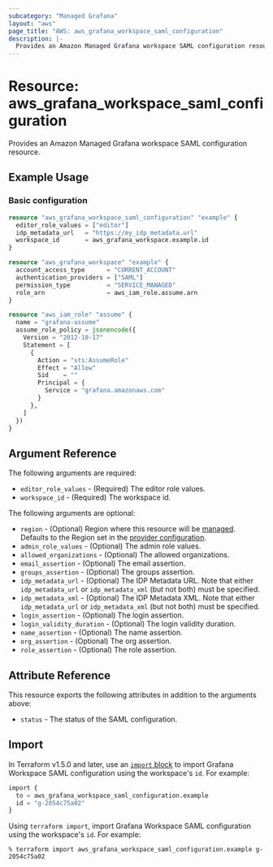 ```yaml
---
subcategory: "Managed Grafana"
layout: "aws"
page_title: "AWS: aws_grafana_workspace_saml_configuration"
description: |-
  Provides an Amazon Managed Grafana workspace SAML configuration resource.
---
```


# Resource: aws_grafana_workspace_saml_configuration

Provides an Amazon Managed Grafana workspace SAML configuration resource.

## Example Usage

### Basic configuration

```terraform
resource "aws_grafana_workspace_saml_configuration" "example" {
  editor_role_values = ["editor"]
  idp_metadata_url   = "https://my_idp_metadata.url"
  workspace_id       = aws_grafana_workspace.example.id
}

resource "aws_grafana_workspace" "example" {
  account_access_type      = "CURRENT_ACCOUNT"
  authentication_providers = ["SAML"]
  permission_type          = "SERVICE_MANAGED"
  role_arn                 = aws_iam_role.assume.arn
}

resource "aws_iam_role" "assume" {
  name = "grafana-assume"
  assume_role_policy = jsonencode({
    Version = "2012-10-17"
    Statement = [
      {
        Action = "sts:AssumeRole"
        Effect = "Allow"
        Sid    = ""
        Principal = {
          Service = "grafana.amazonaws.com"
        }
      },
    ]
  })
}
```

## Argument Reference

The following arguments are required:

* `editor_role_values` - (Required) The editor role values.
* `workspace_id` - (Required) The workspace id.

The following arguments are optional:

* `region` - (Optional) Region where this resource will be [managed](https://docs.aws.amazon.com/general/latest/gr/rande.html#regional-endpoints). Defaults to the Region set in the [provider configuration](https://registry.terraform.io/providers/hashicorp/aws/latest/docs#aws-configuration-reference).
* `admin_role_values` - (Optional) The admin role values.
* `allowed_organizations` - (Optional) The allowed organizations.
* `email_assertion` - (Optional) The email assertion.
* `groups_assertion` - (Optional) The groups assertion.
* `idp_metadata_url` - (Optional) The IDP Metadata URL. Note that either `idp_metadata_url` or `idp_metadata_xml` (but not both) must be specified.
* `idp_metadata_xml` - (Optional) The IDP Metadata XML. Note that either `idp_metadata_url` or `idp_metadata_xml` (but not both) must be specified.
* `login_assertion` - (Optional) The login assertion.
* `login_validity_duration` - (Optional) The login validity duration.
* `name_assertion` - (Optional) The name assertion.
* `org_assertion` - (Optional) The org assertion.
* `role_assertion` - (Optional) The role assertion.

## Attribute Reference

This resource exports the following attributes in addition to the arguments above:

* `status` - The status of the SAML configuration.

## Import

In Terraform v1.5.0 and later, use an [`import` block](https://developer.hashicorp.com/terraform/language/import) to import Grafana Workspace SAML configuration using the workspace's `id`. For example:

```terraform
import {
  to = aws_grafana_workspace_saml_configuration.example
  id = "g-2054c75a02"
}
```

Using `terraform import`, import Grafana Workspace SAML configuration using the workspace's `id`. For example:

```console
% terraform import aws_grafana_workspace_saml_configuration.example g-2054c75a02
```
